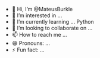 - 👋 Hi, I’m @MateusBurkle
- 👀 I’m interested in ...
- 🌱 I’m currently learning ... Python
- 💞️ I’m looking to collaborate on ...
- 📫 How to reach me ...
- 😄 Pronouns: ...
- ⚡ Fun fact: ...

<!---
MateusBurkle/MateusBurkle is a ✨ special ✨ repository because its `README.md` (this file) appears on your GitHub profile.
You can click the Preview link to take a look at your changes.
--->
